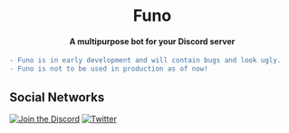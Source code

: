 <h1 align="center">Funo</h1>

<h4 align="center">A multipurpose bot for your Discord server</h4>

```diff
- Funo is in early development and will contain bugs and look ugly. 
- Funo is not to be used in production as of now!
```

## Social Networks
[![Join the Discord](http://puu.sh/v9UB9/944431c790.png)](https://discord.gg/XtUnRbr)
[![Twitter](http://puu.sh/v9V9H/ad70c8acf7.png)](https://twitter.com/FunoNetwork)
